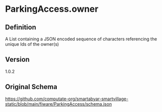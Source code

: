 # ParkingAccess.owner

## Definition
A List containing a JSON encoded sequence of characters referencing the unique Ids of the owner(s)

## Version
1.0.2

## Original Schema
https://github.com/computate-org/smartabyar-smartvillage-static/blob/main/fiware/ParkingAccess/schema.json
